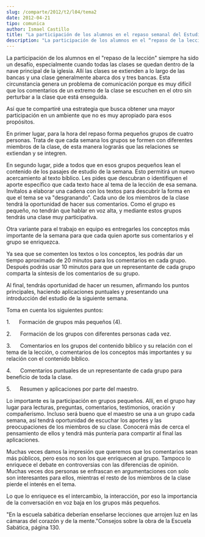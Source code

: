 ```yaml
---
slug: /comparte/2012/t2/l04/tema2
date: 2012-04-21
tipo: comunica
author: Ismael Castillo
title: "La participación de los alumnos en el repaso semanal del Estudio de la Biblia en la Escuela Sabática"
description: "La participación de los alumnos en el “repaso de la lección” siempre ha sido un  desafío, especialmente cuando todas las clases se quedan dentro de la nave  principal de la iglesia. Allí las clases se extienden a lo largo de las bancas  y una clase generalmente abarca dos y tr..."
---
```


La participación de los alumnos en el "repaso de la lección" siempre ha sido un desafío, especialmente cuando todas las clases se quedan dentro de la nave principal de la iglesia. Allí las clases se extienden a lo largo de las bancas y una clase generalmente abarca dos y tres bancas. Esta circunstancia genera un problema de comunicación porque es muy difícil que los comentarios de un extremo de la clase se escuchen en el otro sin perturbar a la clase que está enseguida.

Así que te compartiré una estrategia que busca obtener una mayor participación en un ambiente que no es muy apropiado para esos propósitos.

En primer lugar, para la hora del repaso forma pequeños grupos de cuatro personas. Trata de que cada semana los grupos se formen con diferentes miembros de la clase, de esta manera lograrás que las relaciones se extiendan y se integren.

En segundo lugar, pide a todos que en esos grupos pequeños lean el contenido de los pasajes de estudio de la semana. Esto permitirá un nuevo acercamiento al texto bíblico. Les pides que descubran o identifiquen el aporte específico que cada texto hace al tema de la lección de esa semana. Invítalos a elaborar una cadena con los textos para descubrir la forma en que el tema se va "desgranando". Cada uno de los miembros de la clase tendrá la oportunidad de hacer sus comentarios. Como el grupo es pequeño, no tendrán que hablar en voz alta, y mediante estos grupos tendrás una clase muy participativa.

Otra variante para el trabajo en equipo es entregarles los conceptos más importante de la semana para que cada quien aporte sus comentarios y el grupo se enriquezca.

Ya sea que se comenten los textos o los conceptos, les podrás dar un tiempo aproximado de 20 minutos para los comentarios en cada grupo. Después podrás usar 10 minutos para que un representante de cada grupo comparta la síntesis de los comentarios de su grupo.

Al final, tendrás oportunidad de hacer un resumen, afirmando los puntos principales, haciendo aplicaciones puntuales y presentando una introducción del estudio de la siguiente semana.

Toma en cuenta los siguientes puntos:

1.      Formación de grupos más pequeños (4).

2.      Formación de los grupos con diferentes personas cada vez.

3.      Comentarios en los grupos del contenido bíblico y su relación con el tema de la lección, o comentarios de los conceptos más importantes y su relación con el contenido bíblico.

4.      Comentarios puntuales de un representante de cada grupo para beneficio de toda la clase.

5.      Resumen y aplicaciones por parte del maestro.

Lo importante es la participación en grupos pequeños. Allí, en el grupo hay lugar para lecturas, preguntas, comentarios, testimonios, oración y compañerismo. Incluso será bueno que el maestro se una a un grupo cada semana, así tendrá oportunidad de escuchar los aportes y las preocupaciones de los miembros de su clase. Conocerá más de cerca el pensamiento de ellos y tendrá más puntería para compartir al final las aplicaciones.

Muchas veces damos la impresión que queremos que los comentarios sean más públicos, pero esos no son los que enriquecen al grupo. Tampoco lo enriquece el debate en controversias con las diferencias de opinión. Muchas veces dos personas se enfrascan en argumentaciones con solo son interesantes para ellos, mientras el resto de los miembros de la clase pierde el interés en el tema.

Lo que lo enriquece es el intercambio, la interacción, por eso la importancia de la conversación en voz baja en los grupos más pequeños.

"En la escuela sabática deberían enseñarse lecciones que arrojen luz en las cámaras del corazón y de la mente."Consejos sobre la obra de la Escuela Sabática, página 130.
